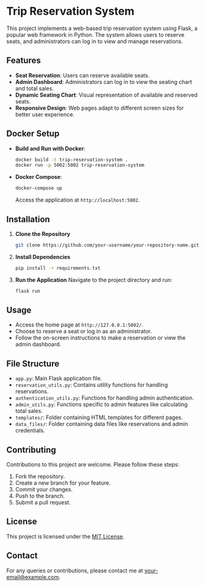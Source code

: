 # Trip Reservation System

This project implements a web-based trip reservation system using Flask, a popular web framework in Python. The system allows users to reserve seats, and administrators can log in to view and manage reservations.

## Features

- **Seat Reservation**: Users can reserve available seats.
- **Admin Dashboard**: Administrators can log in to view the seating chart and total sales.
- **Dynamic Seating Chart**: Visual representation of available and reserved seats.
- **Responsive Design**: Web pages adapt to different screen sizes for better user experience.

## Docker Setup

- **Build and Run with Docker**:
  ```bash
  docker build -t trip-reservation-system .
  docker run -p 5002:5002 trip-reservation-system
  ```
- **Docker Compose**:
  ```bash
  docker-compose up
  ```
  Access the application at `http://localhost:5002`.

## Installation

1. **Clone the Repository**
   ```bash
   git clone https://github.com/your-username/your-repository-name.git
   ```
2. **Install Dependencies**
   ```bash
   pip install -r requirements.txt
   ```
3. **Run the Application**
   Navigate to the project directory and run:
   ```bash
   flask run
   ```

## Usage

- Access the home page at `http://127.0.0.1:5002/`.
- Choose to reserve a seat or log in as an administrator.
- Follow the on-screen instructions to make a reservation or view the admin dashboard.

## File Structure

- `app.py`: Main Flask application file.
- `reservation_utils.py`: Contains utility functions for handling reservations.
- `authentication_utils.py`: Functions for handling admin authentication.
- `admin_utils.py`: Functions specific to admin features like calculating total sales.
- `templates/`: Folder containing HTML templates for different pages.
- `data_files/`: Folder containing data files like reservations and admin credentials.

## Contributing

Contributions to this project are welcome. Please follow these steps:

1. Fork the repository.
2. Create a new branch for your feature.
3. Commit your changes.
4. Push to the branch.
5. Submit a pull request.

## License

This project is licensed under the [MIT License](LICENSE).

## Contact

For any queries or contributions, please contact me at [your-email@example.com](mailto:your-email@example.com).
